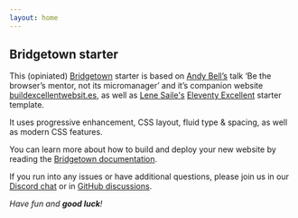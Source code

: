 ```yaml
---
layout: home
---
```


## Bridgetown starter

This (opiniated) [Bridgetown](https://www.bridgetownrb.com) starter is based on [Andy Bell’s](https://bell.bz/@andy) talk ‘Be the browser’s mentor, not its micromanager’ and it’s companion website [buildexcellentwebsit.es](https://buildexcellentwebsit.es/), as well as [Lene Saile's](https://www.lenesaile.com/en/) [Eleventy Excellent](https://github.com/madrilene/eleventy-excellent) starter template.

It uses progressive enhancement, CSS layout, fluid type & spacing, as well as modern CSS features.

You can learn more about how to build and deploy your new website by reading the [Bridgetown documentation](https://www.bridgetownrb.com/docs).

If you run into any issues or have additional questions, please join us in our [Discord chat](https://discord.gg/4E6hktQGz4) or in [GitHub discussions](https://github.com/bridgetownrb/bridgetown/discussions).

_Have fun and **good luck**!_
